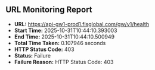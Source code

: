 ## URL Monitoring Report

- **URL:** https://api-gw1-prod1.fisglobal.com/gw/v1/health
- **Start Time:** 2025-10-31T10:44:10.393003
- **End Time:** 2025-10-31T10:44:10.500949
- **Total Time Taken:** 0.107946 seconds
- **HTTP Status Code:** 403
- **Status:** Failure
- **Failure Reason:** HTTP Status Code: 403
